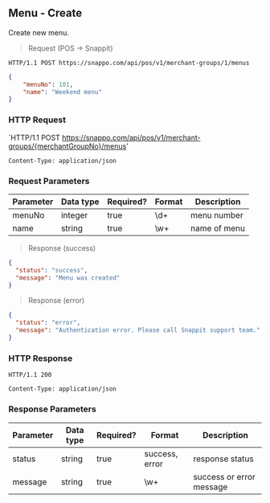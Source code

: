 ## Menu - Create

Create new menu.

> Request (POS -> Snappit)

```
HTTP/1.1 POST https://snappo.com/api/pos/v1/merchant-groups/1/menus
```

```json
{
    "menuNo": 101,
    "name": "Weekend menu"
}
```

### HTTP Request

`HTTP/1.1 POST https://snappo.com/api/pos/v1/merchant-groups/{merchantGroupNo}/menus'

`Content-Type: application/json`

### Request Parameters

Parameter | Data type | Required? | Format | Description
--------- | --------- | --------- | ------ | -----------
menuNo | integer | true | \d+ | menu number
name | string | true | \w+ | name of menu

> Response (success)

```json
{
  "status": "success",
  "message": "Menu was created"
}
```

> Response (error)

```json
{
  "status": "error",
  "message": "Authentication error. Please call Snappit support team."
}
```

### HTTP Response

`HTTP/1.1 200`

`Content-Type: application/json`

### Response Parameters

Parameter | Data type | Required? | Format | Description
--------- | --------- | --------- | ------ | -----------
status | string | true | success, error | response status
message | string | true | \w+ | success or error message
